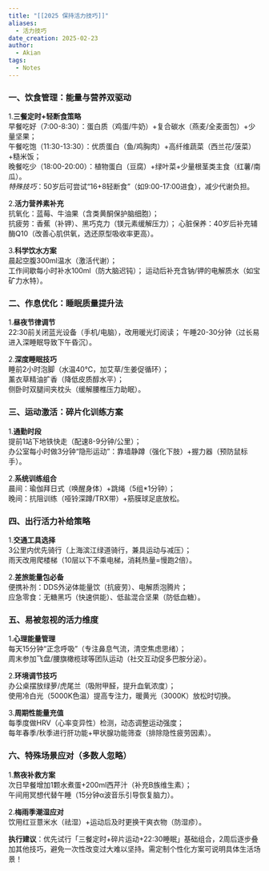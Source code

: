 ```yaml
---
title: "[[2025 保持活力技巧]]"
aliases:
  - 活力技巧
date_creation: 2025-02-23
author:
  - Akian
tags:
  - Notes
---
```


### 一、饮食管理：能量与营养双驱动 
1.**三餐定时+轻断食策略**  
早餐吃好（7:00-8:30）：蛋白质（鸡蛋/牛奶）+复合碳水（燕麦/全麦面包）+少量坚果；  
午餐吃饱（11:30-13:30）：优质蛋白（鱼/鸡胸肉）+高纤维蔬菜（西兰花/菠菜）+糙米饭；  
晚餐吃少（18:00-20:00）：植物蛋白（豆腐）+绿叶菜+少量根茎类主食（红薯/南瓜）。  
*特殊技巧*：50岁后可尝试“16+8轻断食”（如9:00-17:00进食），减少代谢负担。
 
2.**活力营养素补充**  
抗氧化：蓝莓、牛油果（含类黄酮保护脑细胞）；  
抗疲劳：香蕉（补钾）、黑巧克力（镁元素缓解压力）；
心脏保养：40岁后补充辅酶Q10（改善心肌供氧，选还原型吸收率更高）。
 
3.**科学饮水方案**  
晨起空腹300ml温水（激活代谢）；  
工作间歇每小时补水100ml（防大脑迟钝）；
运动后补充含钠/钾的电解质水（如宝矿力水特）。
 
### 二、作息优化：睡眠质量提升法
1.**昼夜节律调节**  
22:30前关闭蓝光设备（手机/电脑），改用暖光灯阅读；
午睡20-30分钟（过长易进入深睡眠导致下午昏沉）。
 
2.**深度睡眠技巧**  
睡前2小时泡脚（水温40℃，加艾草/生姜促循环）；  
薰衣草精油扩香（降低皮质醇水平）；  
侧卧时双腿间夹枕头（缓解腰椎压力助眠）。
 
 
### 三、运动激活：碎片化训练方案 
1.**通勤时段**  
提前1站下地铁快走（配速8-9分钟/公里）；  
办公室每小时做3分钟“隐形运动”：靠墙静蹲（强化下肢）+握力器（预防鼠标手）。
 
2.**系统训练组合**  
晨间：瑜伽拜日式（唤醒身体）+跳绳（5组*1分钟）；  
晚间：抗阻训练（哑铃深蹲/TRX带）+筋膜球足底放松。


### 四、出行活力补给策略 
1.**交通工具选择**  
3公里内优先骑行（上海滨江绿道骑行，兼具运动与减压）；  
雨天改用爬楼梯（10层以下不乘电梯，消耗热量=慢跑2倍）。
 
2.**差旅能量包必备**  
便携补剂：DDS外泌体能量饮（抗疲劳）、电解质泡腾片；  
应急零食：无糖黑巧（快速供能）、低盐混合坚果（防低血糖）。

 
### 五、易被忽视的活力维度 
1.**心理能量管理**  
每天15分钟“正念呼吸”（专注鼻息气流，清空焦虑思绪）；  
周末参加飞盘/腰旗橄榄球等团队运动（社交互动促多巴胺分泌）。
 
2.**环境调节技巧**  
办公桌摆放绿萝/虎尾兰（吸附甲醛，提升血氧浓度）；  
使用冷白光（5000K色温）提高专注力，暖黄光（3000K）放松时切换。
 
3.**周期性能量充值**  
每季度做HRV（心率变异性）检测，动态调整运动强度；  
每年春季/秋季进行肝功能+甲状腺功能筛查（排除隐性疲劳因素）。

 
### 六、特殊场景应对（多数人忽略）
1.**熬夜补救方案**  
次日早餐增加1颗水煮蛋+200ml西芹汁（补充B族维生素）；  
午间用冥想代替午睡（15分钟α波音乐引导恢复脑力）。
 
2.**梅雨季潮湿应对**  
饮用红豆薏米水（祛湿）+运动后及时更换干爽衣物（防湿疹）。

 
**执行建议**：优先试行「三餐定时+碎片运动+22:30睡眠」基础组合，2周后逐步叠加其他技巧，避免一次性改变过大难以坚持。需定制个性化方案可说明具体生活场景！
